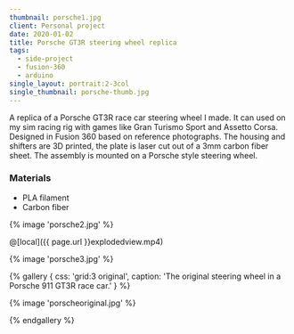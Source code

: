 ```yaml
---
thumbnail: porsche1.jpg
client: Personal project
date: 2020-01-02
title: Porsche GT3R steering wheel replica
tags:
  - side-project
  - fusion-360
  - arduino
single_layout: portrait:2-3col
single_thumbnail: porsche-thumb.jpg
---
```


A replica of a Porsche GT3R race car steering wheel I made. It can used on my sim racing rig with games like Gran Turismo Sport and Assetto Corsa. Designed in Fusion 360 based on reference photographs. The housing and shifters are 3D printed, the plate is laser cut out of a 3mm carbon fiber sheet. The assembly is mounted on a Porsche style steering wheel.

### Materials

- PLA filament
- Carbon fiber

<div class="block gallery grid:bmw grid:full">

{% image 'porsche2.jpg' %}

@[local]({{ page.url }}explodedview.mp4)

{% image 'porsche3.jpg' %}


{% gallery {
  css: 'grid:3 original',
  caption: 'The original steering wheel in a Porsche 911 GT3R race car.'
} %}

{% image 'porscheoriginal.jpg' %}

{% endgallery %}